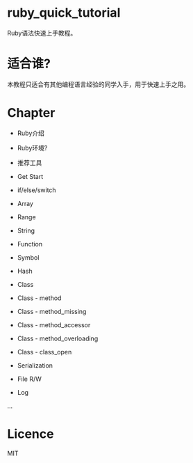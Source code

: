 # ruby_quick_tutorial

Ruby语法快速上手教程。

# 适合谁?

本教程只适合有其他编程语言经验的同学入手，用于快速上手之用。

# Chapter

- Ruby介绍

- Ruby环境?

- 推荐工具

- Get Start
 
- if/else/switch

- Array

- Range

- String

- Function

- Symbol

- Hash

- Class

- Class - method

- Class - method_missing

- Class - method_accessor

- Class - method_overloading

- Class - class_open

- Serialization

- File R/W

- Log

...


# Licence

MIT





